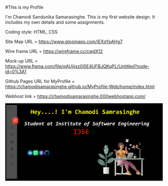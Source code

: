 #This is my Profile


I'm Chamodi Sandunika Samarasinghe. This is my first website design.
It includes my own details and some assignments.

 Coding style:  HTML, CSS





Site Map URL = https://www.gloomaps.com/jEXsYpAHg7

Wire frame URL = https://wireframe.cc/cwdX12

Mock-up URL = https://www.figma.com/file/qAUjijxz0l5E4UFBJQKqPL/Untitled?node-id=0%3A1

Github Pages URL for MyProfile = https://chamodisamarasinghe.github.io/MyProfile-Web/home/index.html

Webhost link = https://chamodisamarasinghe.000webhostapp.com/


<img src="assests/images/Home%20Page.png" width="900">


